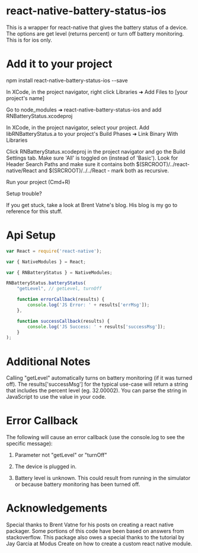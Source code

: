# react-native-battery-status-ios

This is a wrapper for react-native that gives the battery status of a device. The options are get level (returns percent) or turn off battery monitoring. This is for ios only.

# Add it to your project

npm install react-native-battery-status-ios --save

In XCode, in the project navigator, right click Libraries ➜ Add Files to [your project's name]

Go to node_modules ➜ react-native-battery-status-ios and add RNBatteryStatus.xcodeproj

In XCode, in the project navigator, select your project. Add libRNBatteryStatus.a to your project's Build Phases ➜ Link Binary With Libraries

Click RNBatteryStatus.xcodeproj in the project navigator and go the Build Settings tab. Make sure 'All' is toggled on (instead of 'Basic'). Look for Header Search Paths and make sure it contains both $(SRCROOT)/../react-native/React and $(SRCROOT)/../../React - mark both as recursive.

Run your project (Cmd+R)

Setup trouble?

If you get stuck, take a look at Brent Vatne's blog. His blog is my go to reference for this stuff.

# Api Setup

```javascript
var React = require('react-native');

var { NativeModules } = React;

var { RNBatteryStatus } = NativeModules;

RNBatteryStatus.batteryStatus(
    "getLevel", // getLevel, turnOff

    function errorCallback(results) {
        console.log('JS Error: ' + results['errMsg']);
    },

    function successCallback(results) {
        console.log('JS Success: ' + results['successMsg']);
    }
);
```

# Additional Notes

Calling "getLevel" automatically turns on battery monitoring (if it was turned off). The results['successMsg'] for the typical use-case will return a string that includes the percent level (eg. 32.00002). You can parse the string in JavaScript to use the value in your code.

# Error Callback

The following will cause an error callback (use the console.log to see the specific message):

1) Parameter not "getLevel" or "turnOff"

2) The device is plugged in.

3) Battery level is unknown. This could result from running in the simulator or because battery monitoring has been turned off.

# Acknowledgements

Special thanks to Brent Vatne for his posts on creating a react native packager. Some portions of this code have been based on answers from stackoverflow. This package also owes a special thanks to the tutorial by Jay Garcia at Modus Create on how to create a custom react native module.

